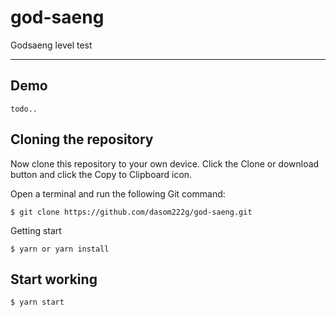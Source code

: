# god-saeng
Godsaeng level test

---------------------------------------

## Demo


    todo..

## Cloning the repository
Now clone this repository to your own device. Click the Clone or download button and click the Copy to Clipboard icon.

Open a terminal and run the following Git command:

    $ git clone https://github.com/dasom222g/god-saeng.git
    
Getting start

    $ yarn or yarn install
    
## Start working
    $ yarn start

